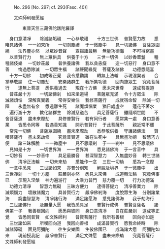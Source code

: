 ﻿　　No. 296 [No. 297; cf. 293(Fasc. 40)]

　　文殊師利發愿經

　　　　東晉天竺三藏佛陀跋陀羅譯



　身口意清凈　　除滅諸垢穢
　一心恭敬禮　　十方三世佛
　普賢愿力故　　悉睹見諸佛
　一一如來所　　一切剎塵禮
　于一微塵中　　見一切諸佛
　菩薩眾圍繞　　法界塵亦然
　以眾妙音聲　　宣揚諸最勝
　無量功德海　　不可得窮盡
　以普賢行力　　無上眾供具
　供養于十方　　三世一切佛
　以妙香華鬘　　種種諸伎樂
　一切妙莊嚴　　普供養諸佛
　我以貪恚癡　　造一切惡行
　身口意不善　　悔過悉除滅
　一切眾生福　　諸聲聞緣覺
　菩薩及諸佛　　功德悉隨喜
　十方一切佛　　初成等正覺
　我令悉勸請　　轉無上法輪
　示現涅槃者　　合掌恭敬請
　住一切塵劫　　安樂諸群生
　我所集功德　　回向施眾生
　究竟菩薩行　　逮無上菩提
　悉供養過去　　現在十方佛
　愿未來世尊　　速成菩提道
　普莊嚴十方　　一切諸佛剎
　如來坐道場　　菩薩眾充滿
　令十方眾生　　除滅諸煩惱
　深解真實義　　常得安樂住
　我修菩薩行　　成就宿命智
　除滅一切障　　永盡無有余
　悉遠離生死　　諸魔煩惱業
　猶日處虛空　　蓮花不著水
　遍行游十方　　教化諸群生
　除滅惡道苦　　具足菩薩行
　雖隨順世間　　不舍菩薩道
　盡未來際劫　　具修普賢行
　若有同行者　　愿常集一處
　身口意善業　　皆悉令同等
　若遇善知識　　開示普賢行
　于此菩薩所　　親近常不離
　常見一切佛　　菩薩眾圍繞
　盡未來際劫　　悉恭敬供養
　守護諸佛法　　贊嘆菩薩行
　盡未來劫修　　究竟普賢道
　雖在生死中　　具無盡功德
　智慧巧方便　　諸三昧解脫
　一一微塵中　　見不思議剎
　于一一剎中　　見不思議佛
　見如是十方　　一切世界海
　一一世界海　　悉見諸佛海
　于一言音中　　具一切妙音
　一一妙音中　　具足最勝音
　甚深智慧力　　入無盡妙音
　轉三世諸佛　　清凈正法輪
　一切未來劫　　悉能作一念
　三世一切劫　　悉為一念際
　一念中悉見　　三世諸如來
　亦普分別知　　解脫及境界
　于一微塵中　　出三世凈剎
　一切十方塵　　莊嚴剎亦然
　悉見未來佛　　成道轉法輪
　究竟佛事已　　示現入涅槃
　神力遍游行　　大乘力普門
　慈力覆一切　　行力功德滿
　功德力清凈　　智慧力無礙
　三昧方便力　　逮得菩提力
　清凈善業力　　除滅煩惱力
　壞散諸魔力　　具普賢行力
　嚴凈佛剎海　　度脫眾生海
　分別諸業海　　窮盡智慧海
　清凈諸行海　　滿足諸愿海
　悉見諸佛海　　我于劫海行
　三世諸佛行　　及無量大愿
　我皆悉具足　　普賢行成佛
　普賢菩薩名　　諸佛第一子
　我善根回向　　愿悉與彼同
　身口意清凈　　自在莊嚴剎
　逮成等正覺　　皆悉同普賢
　如文殊師利　　普賢菩薩行
　我所有善根　　回向亦如是
　三世諸如來　　所嘆回向道
　我回向善根　　成滿普賢行
　愿我命終時　　除滅諸障礙
　面見阿彌陀　　往生安樂國
　生彼佛國已　　成滿諸大愿
　阿彌陀如來　　現前授我記
　嚴凈普賢行　　滿足文殊愿
　盡未來際劫　　究竟菩薩行　文殊師利發愿經
